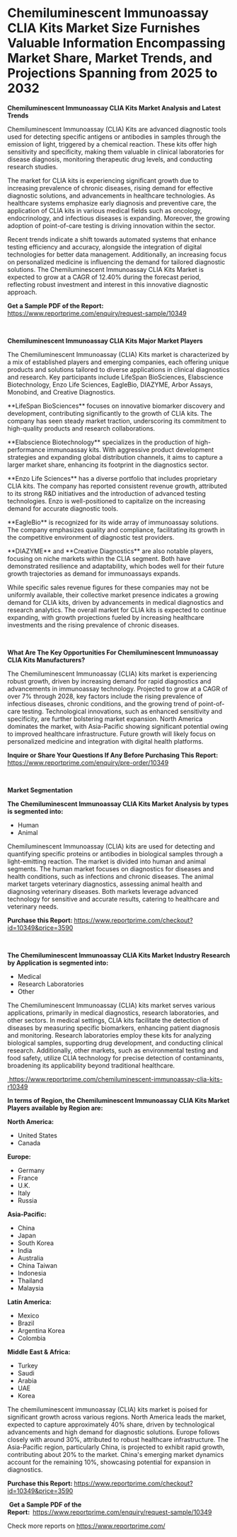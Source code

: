 <p><h1>Chemiluminescent Immunoassay CLIA Kits Market Size Furnishes Valuable Information Encompassing Market Share, Market Trends, and Projections Spanning from 2025 to 2032</h1></p><p><strong>Chemiluminescent Immunoassay CLIA Kits Market Analysis and Latest Trends</strong></p>
<p><p>Chemiluminescent Immunoassay (CLIA) Kits are advanced diagnostic tools used for detecting specific antigens or antibodies in samples through the emission of light, triggered by a chemical reaction. These kits offer high sensitivity and specificity, making them valuable in clinical laboratories for disease diagnosis, monitoring therapeutic drug levels, and conducting research studies.</p><p>The market for CLIA kits is experiencing significant growth due to increasing prevalence of chronic diseases, rising demand for effective diagnostic solutions, and advancements in healthcare technologies. As healthcare systems emphasize early diagnosis and preventive care, the application of CLIA kits in various medical fields such as oncology, endocrinology, and infectious diseases is expanding. Moreover, the growing adoption of point-of-care testing is driving innovation within the sector.</p><p>Recent trends indicate a shift towards automated systems that enhance testing efficiency and accuracy, alongside the integration of digital technologies for better data management. Additionally, an increasing focus on personalized medicine is influencing the demand for tailored diagnostic solutions. The Chemiluminescent Immunoassay CLIA Kits Market is expected to grow at a CAGR of 12.40% during the forecast period, reflecting robust investment and interest in this innovative diagnostic approach.</p></p>
<p><strong>Get a Sample PDF of the Report:&nbsp;</strong> <a href="https://www.reportprime.com/enquiry/request-sample/10349?utm_campaign=2282&utm_medium=2&utm_source=Github&utm_content=ia&utm_term=20032025&utm_id=chemiluminescent-immunoassay-clia-kits">https://www.reportprime.com/enquiry/request-sample/10349</a></p>
<p>&nbsp;</p>
<p><strong>Chemiluminescent Immunoassay CLIA Kits Major Market Players</strong></p>
<p><p>The Chemiluminescent Immunoassay (CLIA) Kits market is characterized by a mix of established players and emerging companies, each offering unique products and solutions tailored to diverse applications in clinical diagnostics and research. Key participants include LifeSpan BioSciences, Elabscience Biotechnology, Enzo Life Sciences, EagleBio, DIAZYME, Arbor Assays, Monobind, and Creative Diagnostics.</p><p>**LifeSpan BioSciences** focuses on innovative biomarker discovery and development, contributing significantly to the growth of CLIA kits. The company has seen steady market traction, underscoring its commitment to high-quality products and research collaborations. </p><p>**Elabscience Biotechnology** specializes in the production of high-performance immunoassay kits. With aggressive product development strategies and expanding global distribution channels, it aims to capture a larger market share, enhancing its footprint in the diagnostics sector.</p><p>**Enzo Life Sciences** has a diverse portfolio that includes proprietary CLIA kits. The company has reported consistent revenue growth, attributed to its strong R&D initiatives and the introduction of advanced testing technologies. Enzo is well-positioned to capitalize on the increasing demand for accurate diagnostic tools.</p><p>**EagleBio** is recognized for its wide array of immunoassay solutions. The company emphasizes quality and compliance, facilitating its growth in the competitive environment of diagnostic test providers.</p><p>**DIAZYME** and **Creative Diagnostics** are also notable players, focusing on niche markets within the CLIA segment. Both have demonstrated resilience and adaptability, which bodes well for their future growth trajectories as demand for immunoassays expands.</p><p>While specific sales revenue figures for these companies may not be uniformly available, their collective market presence indicates a growing demand for CLIA kits, driven by advancements in medical diagnostics and research analytics. The overall market for CLIA kits is expected to continue expanding, with growth projections fueled by increasing healthcare investments and the rising prevalence of chronic diseases.</p></p>
<p>&nbsp;</p>
<p><strong>What Are The Key Opportunities For Chemiluminescent Immunoassay CLIA Kits Manufacturers?</strong></p>
<p><p>The Chemiluminescent Immunoassay (CLIA) kits market is experiencing robust growth, driven by increasing demand for rapid diagnostics and advancements in immunoassay technology. Projected to grow at a CAGR of over 7% through 2028, key factors include the rising prevalence of infectious diseases, chronic conditions, and the growing trend of point-of-care testing. Technological innovations, such as enhanced sensitivity and specificity, are further bolstering market expansion. North America dominates the market, with Asia-Pacific showing significant potential owing to improved healthcare infrastructure. Future growth will likely focus on personalized medicine and integration with digital health platforms.</p></p>
<p><strong>Inquire or Share Your Questions If Any Before Purchasing This Report:</strong> <a href="https://www.reportprime.com/enquiry/pre-order/10349?utm_campaign=2282&utm_medium=2&utm_source=Github&utm_content=ia&utm_term=20032025&utm_id=chemiluminescent-immunoassay-clia-kits">https://www.reportprime.com/enquiry/pre-order/10349</a></p>
<p>&nbsp;</p>
<p><strong>Market Segmentation</strong></p>
<p><strong>The Chemiluminescent Immunoassay CLIA Kits Market Analysis by types is segmented into:</strong></p>
<p><ul><li>Human</li><li>Animal</li></ul></p>
<p><p>Chemiluminescent Immunoassay (CLIA) kits are used for detecting and quantifying specific proteins or antibodies in biological samples through a light-emitting reaction. The market is divided into human and animal segments. The human market focuses on diagnostics for diseases and health conditions, such as infections and chronic diseases. The animal market targets veterinary diagnostics, assessing animal health and diagnosing veterinary diseases. Both markets leverage advanced technology for sensitive and accurate results, catering to healthcare and veterinary needs.</p></p>
<p><strong>Purchase this Report:&nbsp;</strong><a href="https://www.reportprime.com/checkout?id=10349&price=3590&utm_campaign=2282&utm_medium=2&utm_source=Github&utm_content=ia&utm_term=20032025&utm_id=chemiluminescent-immunoassay-clia-kits">https://www.reportprime.com/checkout?id=10349&price=3590</a></p>
<p>&nbsp;</p>
<p><strong>The Chemiluminescent Immunoassay CLIA Kits Market Industry Research by Application is segmented into:</strong></p>
<p><ul><li>Medical</li><li>Research Laboratories</li><li>Other</li></ul></p>
<p><p>The Chemiluminescent Immunoassay (CLIA) kits market serves various applications, primarily in medical diagnostics, research laboratories, and other sectors. In medical settings, CLIA kits facilitate the detection of diseases by measuring specific biomarkers, enhancing patient diagnosis and monitoring. Research laboratories employ these kits for analyzing biological samples, supporting drug development, and conducting clinical research. Additionally, other markets, such as environmental testing and food safety, utilize CLIA technology for precise detection of contaminants, broadening its applicability beyond traditional healthcare.</p></p>
<p><a href="https://www.reportprime.com/chemiluminescent-immunoassay-clia-kits-r10349?utm_campaign=2282&utm_medium=2&utm_source=Github&utm_content=ia&utm_term=20032025&utm_id=chemiluminescent-immunoassay-clia-kits">&nbsp;https://www.reportprime.com/chemiluminescent-immunoassay-clia-kits-r10349</a></p>
<p><strong>In terms of Region, the Chemiluminescent Immunoassay CLIA Kits Market Players available by Region are:</strong></p>
<p>
    <p> <strong> North America: </strong>
        <ul>
            <li>United States</li>
            <li>Canada</li>
        </ul>
        </p> 
    <p> <strong> Europe: </strong>
        <ul>
            <li>Germany</li>
            <li>France</li>
            <li>U.K.</li>
            <li>Italy</li>
            <li>Russia</li>
        </ul>
        </p> 
    <p> <strong> Asia-Pacific: </strong>
        <ul>
            <li>China</li>
            <li>Japan</li>
            <li>South Korea</li>
            <li>India</li>
            <li>Australia</li>
            <li>China Taiwan</li>
            <li>Indonesia</li>
            <li>Thailand</li>
            <li>Malaysia</li>
        </ul>
        </p> 
    <p> <strong> Latin America: </strong>
        <ul>
            <li>Mexico</li>
            <li>Brazil</li>
            <li>Argentina Korea</li>
            <li>Colombia</li>
        </ul>
        </p> 
    <p> <strong> Middle East & Africa: </strong>
        <ul>
            <li>Turkey</li>
            <li>Saudi</li>
            <li>Arabia</li>
            <li>UAE</li>
            <li>Korea</li>
        </ul>
    </p>
    </p>
<p><p>The chemiluminescent immunoassay (CLIA) kits market is poised for significant growth across various regions. North America leads the market, expected to capture approximately 40% share, driven by technological advancements and high demand for diagnostic solutions. Europe follows closely with around 30%, attributed to robust healthcare infrastructure. The Asia-Pacific region, particularly China, is projected to exhibit rapid growth, contributing about 20% to the market. China's emerging market dynamics account for the remaining 10%, showcasing potential for expansion in diagnostics.</p></p>
<p><strong>Purchase this Report: </strong><a href="https://www.reportprime.com/checkout?id=10349&price=3590&utm_campaign=2282&utm_medium=2&utm_source=Github&utm_content=ia&utm_term=20032025&utm_id=chemiluminescent-immunoassay-clia-kits">https://www.reportprime.com/checkout?id=10349&price=3590</a></p>
<p>&nbsp;<strong>Get a Sample PDF of the Report:&nbsp;&nbsp;</strong><a href="https://www.reportprime.com/enquiry/request-sample/10349?utm_campaign=2282&utm_medium=2&utm_source=Github&utm_content=ia&utm_term=20032025&utm_id=chemiluminescent-immunoassay-clia-kits">https://www.reportprime.com/enquiry/request-sample/10349</a></p>
<p><strong></strong></p>
<p>Check more reports on <a href="https://www.reportprime.com/?utm_campaign=2282&utm_medium=2&utm_source=Github&utm_content=ia&utm_term=20032025&utm_id=chemiluminescent-immunoassay-clia-kits">https://www.reportprime.com/</a></p>